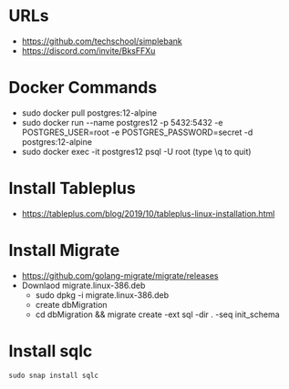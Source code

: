 # URLs
* https://github.com/techschool/simplebank
* https://discord.com/invite/BksFFXu

# Docker Commands
* sudo docker pull postgres:12-alpine
* sudo docker run --name postgres12 -p 5432:5432 -e POSTGRES_USER=root -e POSTGRES_PASSWORD=secret -d postgres:12-alpine
* sudo docker exec -it postgres12 psql -U root (type \q to quit)

# Install Tableplus
* https://tableplus.com/blog/2019/10/tableplus-linux-installation.html

# Install Migrate
* https://github.com/golang-migrate/migrate/releases
* Downlaod migrate.linux-386.deb
    * sudo dpkg -i migrate.linux-386.deb
    * create dbMigration
    * cd dbMigration && migrate create -ext sql -dir . -seq init_schema

# Install sqlc
    sudo snap install sqlc